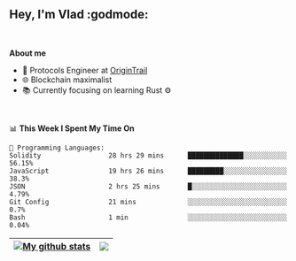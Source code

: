 ## Hey, I'm Vlad :godmode:

<br/>

**About me**
- 💼 Protocols Engineer at [OriginTrail](https://github.com/OriginTrail)
- 🌐 Blockchain maximalist
- 📚 Currently focusing on learning Rust :gear:

<br/>

<!--START_SECTION:waka-->
📊 **This Week I Spent My Time On** 

```text
💬 Programming Languages: 
Solidity                 28 hrs 29 mins      ██████████████░░░░░░░░░░░   56.15% 
JavaScript               19 hrs 26 mins      █████████░░░░░░░░░░░░░░░░   38.3% 
JSON                     2 hrs 25 mins       █░░░░░░░░░░░░░░░░░░░░░░░░   4.79% 
Git Config               21 mins             ░░░░░░░░░░░░░░░░░░░░░░░░░   0.7% 
Bash                     1 min               ░░░░░░░░░░░░░░░░░░░░░░░░░   0.04%

```


<!--END_SECTION:waka-->


| <a href="https://github.com/anuraghazra/github-readme-stats"><img align="center" src="https://github-readme-stats.vercel.app/api?username=u-hubar&show_icons=true&include_all_commits=true&theme=dark&hide_border=true" alt="My github stats" /></a> | <a href="https://github.com/anuraghazra/github-readme-stats"><img align="center" src="https://github-readme-stats.vercel.app/api/top-langs/?username=u-hubar&layout=compact&theme=dark&hide_border=true" /></a> |
| ------------- | ------------- |
